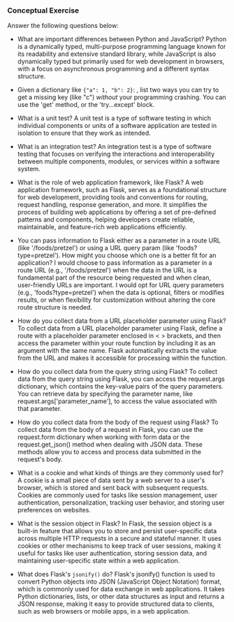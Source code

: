 ### Conceptual Exercise

Answer the following questions below:

- What are important differences between Python and JavaScript?
Python is a dynamically typed, multi-purpose programming language known for its readability and extensive standard library, while JavaScript is also dynamically typed but primarily used for web development in browsers, with a focus on asynchronous programming and a different syntax structure.

- Given a dictionary like ``{"a": 1, "b": 2}``: , list two ways you
  can try to get a missing key (like "c") *without* your programming
  crashing.
You can use the 'get' method, or the 'try...except' block.

- What is a unit test?
A unit test is a type of software testing in which individual components or units of a software application are tested in isolation to ensure that they work as intended.

- What is an integration test?
An integration test is a type of software testing that focuses on verifying the interactions and interoperability between multiple components, modules, or services within a software system.

- What is the role of web application framework, like Flask?
A web application framework, such as Flask, serves as a foundational structure for web development, providing tools and conventions for routing, request handling, response generation, and more. It simplifies the process of building web applications by offering a set of pre-defined patterns and components, helping developers create reliable, maintainable, and feature-rich web applications efficiently.

- You can pass information to Flask either as a parameter in a route URL
  (like '/foods/pretzel') or using a URL query param (like
  'foods?type=pretzel'). How might you choose which one is a better fit
  for an application?
  I would choose to pass information as a parameter in a route URL (e.g., '/foods/pretzel') when the data in the URL is a fundamental part of the resource being requested and when clean, user-friendly URLs are important. I would opt for URL query parameters (e.g., 'foods?type=pretzel') when the data is optional, filters or modifies results, or when flexibility for customization without altering the core route structure is needed.

- How do you collect data from a URL placeholder parameter using Flask?
To collect data from a URL placeholder parameter using Flask, define a route with a placeholder parameter enclosed in < > brackets, and then access the parameter within your route function by including it as an argument with the same name. Flask automatically extracts the value from the URL and makes it accessible for processing within the function.

- How do you collect data from the query string using Flask?
To collect data from the query string using Flask, you can access the request.args dictionary, which contains the key-value pairs of the query parameters. You can retrieve data by specifying the parameter name, like request.args['parameter_name'], to access the value associated with that parameter.

- How do you collect data from the body of the request using Flask?
To collect data from the body of a request in Flask, you can use the request.form dictionary when working with form data or the request.get_json() method when dealing with JSON data. These methods allow you to access and process data submitted in the request's body.

- What is a cookie and what kinds of things are they commonly used for?
A cookie is a small piece of data sent by a web server to a user's browser, which is stored and sent back with subsequent requests. Cookies are commonly used for tasks like session management, user authentication, personalization, tracking user behavior, and storing user preferences on websites.

- What is the session object in Flask?
In Flask, the session object is a built-in feature that allows you to store and persist user-specific data across multiple HTTP requests in a secure and stateful manner. It uses cookies or other mechanisms to keep track of user sessions, making it useful for tasks like user authentication, storing session data, and maintaining user-specific state within a web application.

- What does Flask's `jsonify()` do?
Flask's jsonify() function is used to convert Python objects into JSON (JavaScript Object Notation) format, which is commonly used for data exchange in web applications. It takes Python dictionaries, lists, or other data structures as input and returns a JSON response, making it easy to provide structured data to clients, such as web browsers or mobile apps, in a web application.
